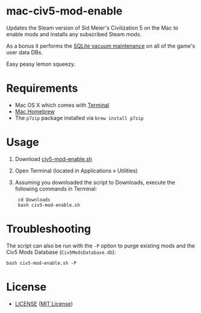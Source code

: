 mac-civ5-mod-enable
===================

Updates the Steam version of Sid Meier's Civilization 5 on the Mac to enable
mods and installs any subscribed Steam mods.

As a bonus it performs the [SQLite vacuum maintenance][vacuum] on all of the
game's user data DBs.

Easy peasy lemon squeezy.

[vacuum]: http://www.sqlite.org/lang_vacuum.html


Requirements
=============

- Mac OS X which comes with [Terminal]
- [Mac Homebrew][brew]
- The `p7zip` package installed via `brew install p7zip`

[Terminal]: http://en.wikipedia.org/wiki/Terminal_(OS_X)

[brew]: http://brew.sh/


Usage
=====

1. Download [civ5-mod-enable.sh]
2. Open Terminal (located in Applications » Utilities)
3. Assuming you downloaded the script to Downloads, execute the following
   commands in Terminal:

        cd Downloads
        bash civ5-mod-enable.sh

[civ5-mod-enable.sh]:
  https://raw.github.com/TimZehta/mac-civ5-mod-enable/master/civ5-mod-enable.sh


Troubleshooting
===============

The script can also be run with the `-P` option to purge existing mods and
the Civ5 Mods Database (`Civ5ModsDatabase.db`):

    bash civ5-mod-enable.sh -P


License
=======

- [LICENSE][license] ([MIT License][mit])

[license]: https://github.com/TimZehta/mac-civ5-mod-enable/blob/master/LICENSE
[mit]: http://www.opensource.org/licenses/MIT
